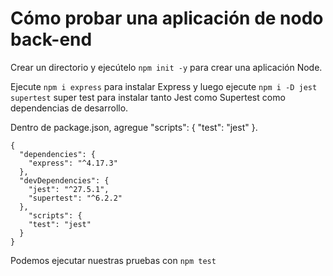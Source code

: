 # Cómo probar una aplicación de nodo back-end

Crear un directorio y ejecútelo ```npm init -y``` para crear una aplicación Node. 

Ejecute ```npm i express``` para instalar Express y luego ejecute ```npm i -D jest supertest``` super test para instalar tanto Jest como Supertest como dependencias de desarrollo.

Dentro de package.json, agregue "scripts": { "test": "jest" }.

```
{
  "dependencies": {
    "express": "^4.17.3"
  },
  "devDependencies": {
    "jest": "^27.5.1",
    "supertest": "^6.2.2"
  },
    "scripts": {
    "test": "jest"
  }
}
```

Podemos ejecutar nuestras pruebas con ```npm test```